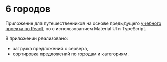 # 6 городов

Приложение для путешественников на основе предыдущего [учебного проекта по React](https://github.com/TGlubokaia/594771-six-cities-7), но с использованием Material UI и TypeScript.

В приложении реализовано:
- загрузка предложений с сервера,
- сортировка предложений по городам и категориям.
